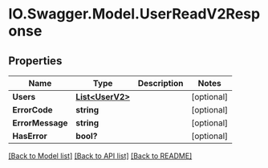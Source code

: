 # IO.Swagger.Model.UserReadV2Response
## Properties

Name | Type | Description | Notes
------------ | ------------- | ------------- | -------------
**Users** | [**List&lt;UserV2&gt;**](UserV2.md) |  | [optional] 
**ErrorCode** | **string** |  | [optional] 
**ErrorMessage** | **string** |  | [optional] 
**HasError** | **bool?** |  | [optional] 

[[Back to Model list]](../README.md#documentation-for-models) [[Back to API list]](../README.md#documentation-for-api-endpoints) [[Back to README]](../README.md)

